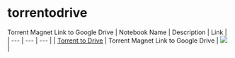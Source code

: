 # torrentodrive
Torrent Magnet Link to Google Drive
| Notebook Name | Description | Link |
| --- | --- | --- |
| [Torrent to Drive](https://github.com/sevunk/torrentodrive) | Torrent Magnet Link to Google Drive | [![](https://img.shields.io/static/v1?message=Open%20in%20Colab&logo=googlecolab&labelColor=5c5c5c&color=0f80c1&label=%20&style=flat)](https://colab.research.google.com/github/sevunk/torrentodrive/blob/main/torrenttodrive.ipynb) |
